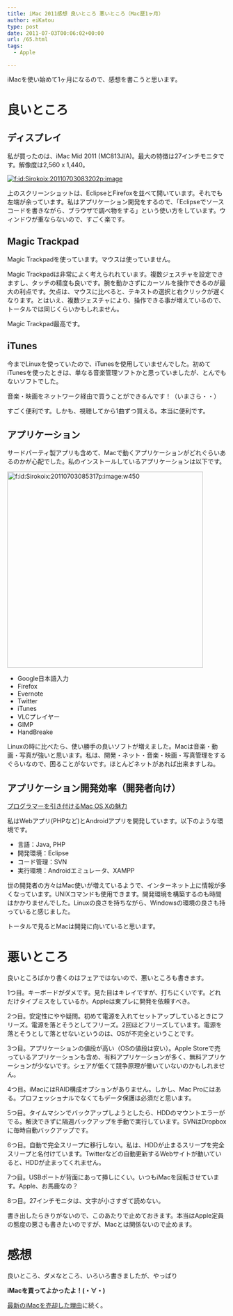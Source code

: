 ```yaml
---
title: iMac 2011感想 良いところ 悪いところ（Mac歴1ヶ月）
author: eiKatou
type: post
date: 2011-07-03T00:06:02+00:00
url: /65.html
tags:
  - Apple

---
```

iMacを使い始めて1ヶ月になるので、感想を書こうと思います。

# 良いところ

## ディスプレイ

私が買ったのは、iMac Mid 2011 (MC813J/A)。最大の特徴は27インチモニタです。解像度は2,560 x 1,440。

<a href="http://f.hatena.ne.jp/Sirokoix/20110703083202" class="hatena-fotolife" target="_blank"><img src="http://cdn-ak.f.st-hatena.com/images/fotolife/S/Sirokoix/20110703/20110703083202.png" alt="f:id:Sirokoix:20110703083202p:image" title="f:id:Sirokoix:20110703083202p:image" class="hatena-fotolife" /></a>

上のスクリーンショットは、EclipseとFirefoxを並べて開いています。それでも左端が余っています。私はアプリケーション開発をするので、「Eclipseでソースコードを書きながら、ブラウザで調べ物をする」という使い方をしています。ウィンドウが重ならないので、すごく楽です。

## Magic Trackpad

Magic Trackpadを使っています。マウスは使っていません。

Magic Trackpadは非常によく考えられれています。複数ジェスチャを設定できますし、タッチの精度も良いです。腕を動かさずにカーソルを操作できるのが最大の利点です。欠点は、マウスに比べると、テキストの選択と右クリックが遅くなります。とはいえ、複数ジェスチャにより、操作できる事が増えているので、トータルでは同じくらいかもしれません。

Magic Trackpad最高です。

## iTunes

今までLinuxを使っていたので、iTunesを使用していませんでした。初めてiTunesを使ったときは、単なる音楽管理ソフトかと思っていましたが、とんでもないソフトでした。

音楽・映画をネットワーク経由で買うことができるんです！（いまさら・・）

すごく便利です。しかも、視聴してから1曲ずつ買える。本当に便利です。

## アプリケーション

サードパーティ製アプリも含めて、Macで動くアプリケーションがどれぐらいあるのかが心配でした。私のインストールしているアプリケーションは以下です。

<a href="http://f.hatena.ne.jp/Sirokoix/20110703085317" class="hatena-fotolife" target="_blank"><img src="http://cdn-ak.f.st-hatena.com/images/fotolife/S/Sirokoix/20110703/20110703085317.png" alt="f:id:Sirokoix:20110703085317p:image:w450" title="f:id:Sirokoix:20110703085317p:image:w450" class="hatena-fotolife" width="450" /></a>

  * Google日本語入力
  * Firefox
  * Evernote
  * Twitter
  * iTunes
  * VLCプレイヤー
  * GIMP
  * HandBreake

Linuxの時に比べたら、使い勝手の良いソフトが増えました。Macは音楽・動画・写真が強いと思います。私は、開発・ネット・音楽・映画・写真管理をするぐらいなので、困ることがないです。ほとんどネットがあれば出来ますしね。



## アプリケーション開発効率（開発者向け）

<a href="http://www.atmarkit.co.jp/fcoding/articles/macosx/macosxa.html" target="_blank">プログラマーを引き付けるMac OS Xの魅力</a>

私はWebアプリ(PHPなど)とAndroidアプリを開発しています。以下のような環境です。

  * 言語：Java, PHP
  * 開発環境：Eclipse
  * コード管理：SVN
  * 実行環境：Androidエミュレータ、XAMPP

世の開発者の方々はMac使いが増えているようで、インターネット上に情報が多くなっています。UNIXコマンドも使用できます。開発環境を構築するのも時間はかかりませんでした。Linuxの良さを持ちながら、Windowsの環境の良さも持っていると感じました。

トータルで見るとMacは開発に向いていると思います。

# 悪いところ

良いところばかり書くのはフェアではないので、悪いところも書きます。

1つ目。キーボードがダメです。見た目はキレイですが、打ちにくいです。どれだけタイプミスをしているか。Appleは東プレに開発を依頼すべき。

2つ目。安定性にやや疑問。初めて電源を入れてセットアップしているときにフリーズ。電源を落とそうとしてフリーズ。2回ほどフリーズしています。電源を落とそうとして落とせないというのは、OSが不完全ということです。

3つ目。アプリケーションの値段が高い（OSの値段は安い）。Apple Storeで売っているアプリケーションも含め、有料アプリケーションが多く、無料アプリケーションが少ないです。シェアが低くて競争原理が働いていないのかもしれません。

4つ目。iMacにはRAID構成オプションがありません。しかし、Mac Proにはある。プロフェッショナルでなくてもデータ保護は必須だと思います。

5つ目。タイムマシンでバックアップしようとしたら、HDDのマウントエラーがでる。解決できずに隔週バックアップを手動で実行しています。SVNはDropboxに毎時自動バックアップです。

6つ目。自動で完全スリープに移行しない。私は、HDDが止まるスリープを完全スリープと名付けています。Twitterなどの自動更新するWebサイトが動いていると、HDDが止まってくれません。

7つ目。USBポートが背面にあって挿しにくい。いつもiMacを回転させています。Apple、お馬鹿なの？

8つ目。27インチモニタは、文字が小さすぎて読めない。

書き出したらきりがないので、このあたりで止めておきます。本当はApple定員の態度の悪さも書きたいのですが、Macとは関係ないので止めます。

# 感想

良いところ、ダメなところ、いろいろ書きましたが、やっぱり

<span style="font-weight:bold;" class="deco">iMacを買ってよかったよ！(・∀・)</span>

[最新のiMacを売却した理由][1]に続く。

 [1]: http://eikatou.net/blog/2012/03/imac-sell/
